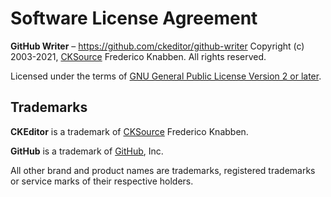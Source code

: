 # Software License Agreement

**GitHub Writer** – https://github.com/ckeditor/github-writer
Copyright (c) 2003-2021, [CKSource](http://cksource.com) Frederico Knabben. All rights reserved.

Licensed under the terms of [GNU General Public License Version 2 or later](http://www.gnu.org/licenses/gpl.html).

## Trademarks

**CKEditor** is a trademark of [CKSource](http://cksource.com) Frederico Knabben. 

**GitHub** is a trademark of [GitHub](https://github.com/), Inc.

All other brand and product names are trademarks, registered trademarks or service marks of their respective holders.
